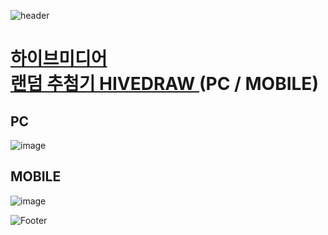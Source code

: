 ![header](https://capsule-render.vercel.app/api?type=wave&color=auto&height=150&section=header&text=2025.%2002.%2006%20-%2002.%2028&fontSize=60)

# <a href="https://onlinepage.co.kr/2025nsgn/"> 하이브미디어 <br> 랜덤 추첨기 HIVEDRAW </a> (PC / MOBILE)

## PC
![image](https://github.com/user-attachments/assets/36de81f3-890f-43bb-bcfb-82ead3def614)

## MOBILE
![image](https://github.com/user-attachments/assets/f0d1e494-4a2a-4dc7-8b35-bb21e2929adf)

![Footer](https://capsule-render.vercel.app/api?type=waving&color=auto&height=200&section=footer)









